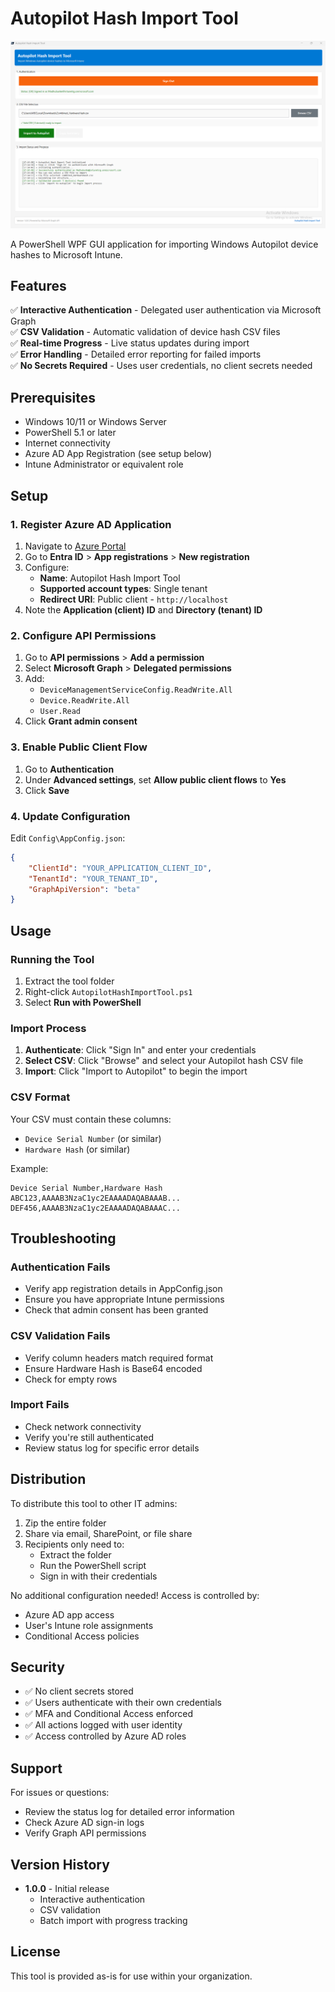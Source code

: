 # Autopilot Hash Import Tool
![Autopilot Hash Import Tool UI](./APHashImportTool.png)

A PowerShell WPF GUI application for importing Windows Autopilot device hashes to Microsoft Intune.

## Features

✅ **Interactive Authentication** - Delegated user authentication via Microsoft Graph  
✅ **CSV Validation** - Automatic validation of device hash CSV files  
✅ **Real-time Progress** - Live status updates during import  
✅ **Error Handling** - Detailed error reporting for failed imports  
✅ **No Secrets Required** - Uses user credentials, no client secrets needed

## Prerequisites

- Windows 10/11 or Windows Server
- PowerShell 5.1 or later
- Internet connectivity
- Azure AD App Registration (see setup below)
- Intune Administrator or equivalent role

## Setup

### 1. Register Azure AD Application

1. Navigate to [Azure Portal](https://portal.azure.com)
2. Go to **Entra ID** > **App registrations** > **New registration**
3. Configure:
   - **Name**: Autopilot Hash Import Tool
   - **Supported account types**: Single tenant
   - **Redirect URI**: Public client - `http://localhost`
4. Note the **Application (client) ID** and **Directory (tenant) ID**

### 2. Configure API Permissions

1. Go to **API permissions** > **Add a permission**
2. Select **Microsoft Graph** > **Delegated permissions**
3. Add:
   - `DeviceManagementServiceConfig.ReadWrite.All`
   - `Device.ReadWrite.All`
   - `User.Read`
4. Click **Grant admin consent**

### 3. Enable Public Client Flow

1. Go to **Authentication**
2. Under **Advanced settings**, set **Allow public client flows** to **Yes**
3. Click **Save**

### 4. Update Configuration

Edit `Config\AppConfig.json`:

```json
{
    "ClientId": "YOUR_APPLICATION_CLIENT_ID",
    "TenantId": "YOUR_TENANT_ID",
    "GraphApiVersion": "beta"
}
```

## Usage

### Running the Tool

1. Extract the tool folder
2. Right-click `AutopilotHashImportTool.ps1`
3. Select **Run with PowerShell**

### Import Process

1. **Authenticate**: Click "Sign In" and enter your credentials
2. **Select CSV**: Click "Browse" and select your Autopilot hash CSV file
3. **Import**: Click "Import to Autopilot" to begin the import

### CSV Format

Your CSV must contain these columns:
- `Device Serial Number` (or similar)
- `Hardware Hash` (or similar)

Example:
```csv
Device Serial Number,Hardware Hash
ABC123,AAAAB3NzaC1yc2EAAAADAQABAAAB...
DEF456,AAAAB3NzaC1yc2EAAAADAQABAAAC...
```

## Troubleshooting

### Authentication Fails
- Verify app registration details in AppConfig.json
- Ensure you have appropriate Intune permissions
- Check that admin consent has been granted

### CSV Validation Fails
- Verify column headers match required format
- Ensure Hardware Hash is Base64 encoded
- Check for empty rows

### Import Fails
- Check network connectivity
- Verify you're still authenticated
- Review status log for specific error details

## Distribution

To distribute this tool to other IT admins:

1. Zip the entire folder
2. Share via email, SharePoint, or file share
3. Recipients only need to:
   - Extract the folder
   - Run the PowerShell script
   - Sign in with their credentials

No additional configuration needed! Access is controlled by:
- Azure AD app access
- User's Intune role assignments
- Conditional Access policies

## Security

- ✅ No client secrets stored
- ✅ Users authenticate with their own credentials
- ✅ MFA and Conditional Access enforced
- ✅ All actions logged with user identity
- ✅ Access controlled by Azure AD roles

## Support

For issues or questions:
- Review the status log for detailed error information
- Check Azure AD sign-in logs
- Verify Graph API permissions

## Version History

- **1.0.0** - Initial release
  - Interactive authentication
  - CSV validation
  - Batch import with progress tracking

## License

This tool is provided as-is for use within your organization.
